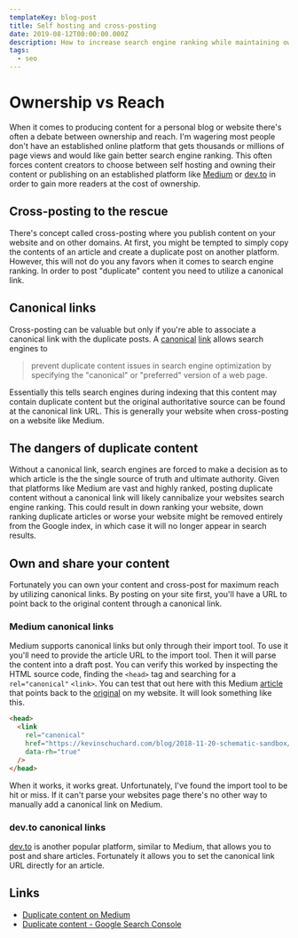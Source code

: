 ```yaml
---
templateKey: blog-post
title: Self hosting and cross-posting
date: 2019-08-12T00:00:00.000Z
description: How to increase search engine ranking while maintaining ownership of your content and reaching the maximum amount of viewers
tags:
  - seo
---
```


# Ownership vs Reach

When it comes to producing content for a personal blog or website there's often a debate between ownership and reach. I'm wagering most people don't have an established online platform that gets thousands or millions of page views and would like gain better search engine ranking. This often forces content creators to choose between self hosting and owning their content or publishing on an established platform like [Medium](https://www.medium.com) or [dev.to](https://www.dev.to) in order to gain more readers at the cost of ownership.

## Cross-posting to the rescue

There's concept called cross-posting where you publish content on your website and on other domains. At first, you might be tempted to simply copy the contents of an article and create a duplicate post on another platform. However, this will not do you any favors when it comes to search engine ranking. In order to post "duplicate" content you need to utilize a canonical link.

## Canonical links

Cross-posting can be valuable but only if you're able to associate a canonical link with the duplicate posts. A [canonical](https://en.wikipedia.org/wiki/Canonical_link_element) [link](https://developer.mozilla.org/en-US/docs/Web/HTML/Link_types) allows search engines to

> prevent duplicate content issues in search engine optimization by specifying the "canonical" or "preferred" version of a web page.

Essentially this tells search engines during indexing that this content may contain duplicate content but the original authoritative source can be found at the canonical link URL. This is generally your website when cross-posting on a website like Medium.

## The dangers of duplicate content

Without a canonical link, search engines are forced to make a decision as to which article is the the single source of truth and ultimate authority. Given that platforms like Medium are vast and highly ranked, posting duplicate content without a canonical link will likely cannibalize your websites search engine ranking. This could result in down ranking your website, down ranking duplicate articles or worse your website might be removed entirely from the Google index, in which case it will no longer appear in search results.

## Own and share your content

Fortunately you can own your content and cross-post for maximum reach by utilizing canonical links. By posting on your site first, you'll have a URL to point back to the original content through a canonical link.

### Medium canonical links

Medium supports canonical links but only through their import tool. To use it you'll need to provide the article URL to the import tool. Then it will parse the content into a draft post. You can verify this worked by inspecting the HTML source code, finding the `<head>` tag and searching for a `rel="canonical"` `<link>`. You can test that out here with this Medium [article](https://medium.com/briebug-blog/building-schematics-with-a-sandbox-a02b9e746851) that points back to the [original](https://kevinschuchard.com/blog/2018-11-20-schematic-sandbox/) on my website. It will look something like this.

```html
<head>
  <link
    rel="canonical"
    href="https://kevinschuchard.com/blog/2018-11-20-schematic-sandbox/"
    data-rh="true"
  />
</head>
```

When it works, it works great. Unfortunately, I've found the import tool to be hit or miss. If it can't parse your websites page there's no other way to manually add a canonical link on Medium.

### dev.to canonical links

[dev.to](https://dev.to/) is another popular platform, similar to Medium, that allows you to post and share articles. Fortunately it allows you to set the canonical link URL directly for an article.

## Links

- [Duplicate content on Medium](https://help.medium.com/hc/en-us/articles/217991468-SEO-and-duplicate-content)
- [Duplicate content - Google Search Console](https://support.google.com/webmasters/answer/66359)
